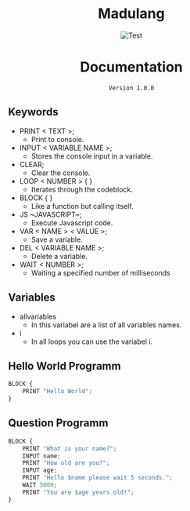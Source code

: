<h1 style="text-align: center;">Madulang</h1>
<img style="position: relative; left: 50%; transform: translate(-50%);" src="https://cdn.discordapp.com/attachments/916719076078919683/1018506139249414214/madulang.png" alt="Test">
<br>

<h1 style="text-align: center;">Documentation</h1>

<span style="text-align: center;">

```
Version 1.0.0
```
</span>

## Keywords

- PRINT < TEXT >;
    - Print to console.
- INPUT < VARIABLE NAME >;
    - Stores the console input in a variable.
- CLEAR;
    - Clear the console.
- LOOP < NUMBER > { }
    - Iterates through the codeblock.
- BLOCK { }
    - Like a function but calling itself.
- JS ~JAVASCRIPT~;
    - Execute Javascript code.
- VAR < NAME > < VALUE >;
    - Save a variable.
- DEL < VARIABLE NAME >;
    - Delete a variable.
- WAIT < NUMBER >;
    - Waiting a specified number of milliseconds

## Variables

- allvariables
    - In this variabel are a list of all variables names.
- i
    - In all loops you can use the variabel i.

## Hello World Programm

```js
BLOCK {
    PRINT "Hello World";
}
```

## Question Programm
```js
BLOCK {
    PRINT "What is your name?";
    INPUT name;
    PRINT "How old are you?";
    INPUT age;
    PRINT "Hello $name please wait 5 seconds.";
    WAIT 5000;
    PRINT "You are $age years old!";
}
```